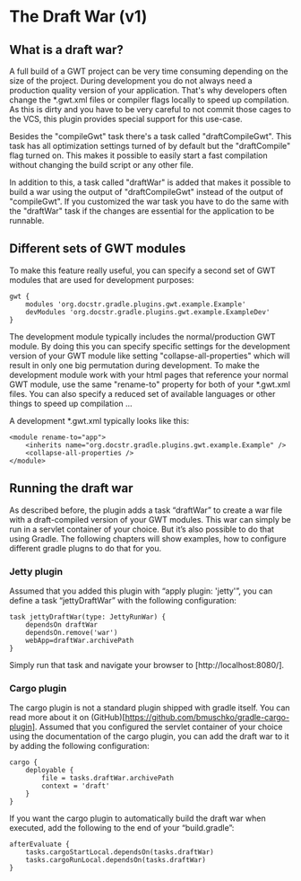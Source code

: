 # The Draft War (v1)

## What is a draft war?

A full build of a GWT project can be very time consuming depending on the size of the project. During development you do not always need a production quality version of your application. That's why developers often change the *.gwt.xml files or compiler flags locally to speed up compilation. As this is dirty and you have to be very careful to not commit those cages to the VCS, this plugin provides special support for this use-case.

Besides the "compileGwt" task there's a task called "draftCompileGwt". This task has all optimization settings turned of by default but the "draftCompile" flag turned on. This makes it possible to easily start a fast compilation without changing the build script or any other file.

In addition to this, a task called "draftWar" is added that makes it possible to build a war using the output of "draftCompileGwt" instead of the output of "compileGwt". If you customized the war task you have to do the same with the "draftWar" task if the changes are essential for the application to be runnable.

## Different sets of GWT modules

To make this feature really useful, you can specify a second set of GWT modules that are used for development purposes:

```
gwt {
    modules 'org.docstr.gradle.plugins.gwt.example.Example'
    devModules 'org.docstr.gradle.plugins.gwt.example.ExampleDev'
}
```

The development module typically includes the normal/production GWT module. By doing this you can specify specific settings for the development version of your GWT module like setting "collapse-all-properties" which will result in only one big permutation during development. To make the development module work with your html pages that reference your normal GWT module, use the same "rename-to" property for both of your *.gwt.xml files. You can also specify a reduced set of available languages or other things to speed up compilation ...

A development *.gwt.xml typically looks like this:

```
<module rename-to="app">
    <inherits name="org.docstr.gradle.plugins.gwt.example.Example" />
    <collapse-all-properties />
</module>
```

## Running the draft war

As described before, the plugin adds a task “draftWar” to create a war file with a draft-compiled version of your GWT modules. This war can simply be run in a servlet container of your choice. But it’s also possible to do that using Gradle. The following chapters will show examples, how to configure different gradle plugns to do that for you.

### Jetty plugin

Assumed that you added this plugin with “apply plugin: 'jetty'”, you can define a task “jettyDraftWar” with the following configuration:

```
task jettyDraftWar(type: JettyRunWar) {
    dependsOn draftWar
    dependsOn.remove('war')
    webApp=draftWar.archivePath
}
```

Simply run that task and navigate your browser to [http://localhost:8080/].

### Cargo plugin

The cargo plugin is not a standard plugin shipped with gradle itself. You can read more about it on (GitHub)[https://github.com/bmuschko/gradle-cargo-plugin]. Assumed that you configured the servlet container of your choice using the documentation of the cargo plugin, you can add the draft war to it by adding the following configuration:

```
cargo {
    deployable {
        file = tasks.draftWar.archivePath
        context = 'draft'
    }
}
```

If you want the cargo plugin to automatically build the draft war when executed, add the following to the end of your “build.gradle”:

```
afterEvaluate {
    tasks.cargoStartLocal.dependsOn(tasks.draftWar)
    tasks.cargoRunLocal.dependsOn(tasks.draftWar)
}
```
